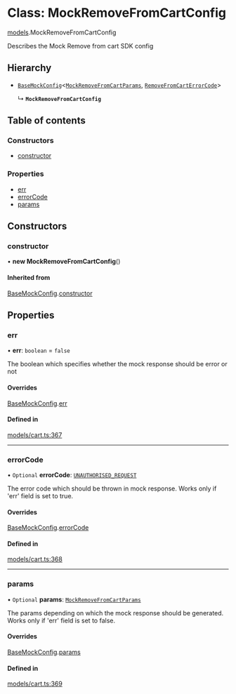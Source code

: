 # Class: MockRemoveFromCartConfig

[models](../wiki/models).MockRemoveFromCartConfig

Describes the Mock Remove from cart SDK config

## Hierarchy

- [`BaseMockConfig`](../wiki/models.BaseMockConfig)<[`MockRemoveFromCartParams`](../wiki/models.MockRemoveFromCartParams), [`RemoveFromCartErrorCode`](../wiki/models.RemoveFromCartErrorCode)\>

  ↳ **`MockRemoveFromCartConfig`**

## Table of contents

### Constructors

- [constructor](../wiki/models.MockRemoveFromCartConfig#constructor)

### Properties

- [err](../wiki/models.MockRemoveFromCartConfig#err)
- [errorCode](../wiki/models.MockRemoveFromCartConfig#errorcode)
- [params](../wiki/models.MockRemoveFromCartConfig#params)

## Constructors

### constructor

• **new MockRemoveFromCartConfig**()

#### Inherited from

[BaseMockConfig](../wiki/models.BaseMockConfig).[constructor](../wiki/models.BaseMockConfig#constructor)

## Properties

### err

• **err**: `boolean` = `false`

The boolean which specifies whether the mock response should be error or not

#### Overrides

[BaseMockConfig](../wiki/models.BaseMockConfig).[err](../wiki/models.BaseMockConfig#err)

#### Defined in

[models/cart.ts:367](https://gitlab.com/baliganikhil/blackmirror-sdk/-/blob/349365c/src/models/cart.ts#L367)

___

### errorCode

• `Optional` **errorCode**: [`UNAUTHORISED_REQUEST`](../wiki/models.RemoveFromCartErrorCode#unauthorised_request)

The error code which should be thrown in mock response. Works only if 'err' field is set to true.

#### Overrides

[BaseMockConfig](../wiki/models.BaseMockConfig).[errorCode](../wiki/models.BaseMockConfig#errorcode)

#### Defined in

[models/cart.ts:368](https://gitlab.com/baliganikhil/blackmirror-sdk/-/blob/349365c/src/models/cart.ts#L368)

___

### params

• `Optional` **params**: [`MockRemoveFromCartParams`](../wiki/models.MockRemoveFromCartParams)

The params depending on which the mock response should be generated. Works only if 'err' field is set to false.

#### Overrides

[BaseMockConfig](../wiki/models.BaseMockConfig).[params](../wiki/models.BaseMockConfig#params)

#### Defined in

[models/cart.ts:369](https://gitlab.com/baliganikhil/blackmirror-sdk/-/blob/349365c/src/models/cart.ts#L369)
